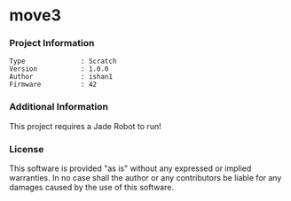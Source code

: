 move3
================



### Project Information
```
Type              : Scratch
Version           : 1.0.0
Author            : ishan1
Firmware          : 42
```

### Additional Information
This project requires a Jade Robot to run!

### License
This software is provided "as is" without any expressed or implied warranties.  In no case shall the author or any contributors be liable for any damages caused by the use of this software.

